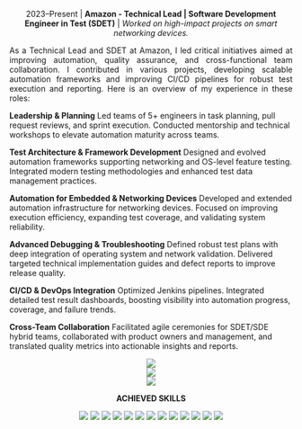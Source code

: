 <p align="center"> 2023–Present | <b>Amazon - Technical Lead | Software Development Engineer in Test (SDET)</b> | <i>Worked on high-impact projects on smart networking devices.</i> </p> <p align="justify"> As a Technical Lead and SDET at Amazon, I led critical initiatives aimed at improving automation, quality assurance, and cross-functional team collaboration. I contributed in various projects, developing scalable automation frameworks and improving CI/CD pipelines for robust test execution and reporting. Here is an overview of my experience in these roles:

<b>Leadership & Planning</b> Led teams of 5+ engineers in task planning, pull request reviews, and sprint execution. Conducted mentorship and technical workshops to elevate automation maturity across teams.

<b>Test Architecture & Framework Development</b> Designed and evolved automation frameworks supporting networking and OS-level feature testing. Integrated modern testing methodologies and enhanced test data management practices.

<b>Automation for Embedded & Networking Devices</b> Developed and extended automation infrastructure for networking devices. Focused on improving execution efficiency, expanding test coverage, and validating system reliability.

<b>Advanced Debugging & Troubleshooting</b> Defined robust test plans with deep integration of operating system and network validation. Delivered targeted technical implementation guides and defect reports to improve release quality.

<b>CI/CD & DevOps Integration</b> Optimized Jenkins pipelines. Integrated detailed test result dashboards, boosting visibility into automation progress, coverage, and failure trends.

<b>Cross-Team Collaboration</b> Facilitated agile ceremonies for SDET/SDE hybrid teams, collaborated with product owners and management, and translated quality metrics into actionable insights and reports.

<div align="center">

<img src="https://via.placeholder.com/600x300.png?text=Amazon+SDET+Dashboard+1" />
<br>
<img src="https://via.placeholder.com/600x300.png?text=Eero+Test+Automation+Infra" />
<br>
<img src="https://via.placeholder.com/600x300.png?text=Framework+Design+Concept" />

</div>

<p align="center"> <b>ACHIEVED SKILLS</b> </p>

<div align="center">

<img src="https://img.shields.io/badge/Team%20Leadership-0052CC?style=for-the-badge&logo=amazon" />
<img src="https://img.shields.io/badge/Test%20Architecture-68A063?style=for-the-badge" />
<img src="https://img.shields.io/badge/Networking%20Testing-1DA1F2?style=for-the-badge" />
<img src="https://img.shields.io/badge/OS%20Validation-2F855A?style=for-the-badge" />
<img src="https://img.shields.io/badge/Amazon%20eero-F56400?style=for-the-badge" />
<img src="https://img.shields.io/badge/Java-007396?style=for-the-badge&logo=java" />
<img src="https://img.shields.io/badge/Selenium-43B02A?style=for-the-badge&logo=selenium" />
<img src="https://img.shields.io/badge/TestNG-E34F26?style=for-the-badge" />
<img src="https://img.shields.io/badge/Jenkins-CC0000?style=for-the-badge&logo=jenkins" />
<img src="https://img.shields.io/badge/Groovy-4298B8?style=for-the-badge&logo=apachegroovy" />
<img src="https://img.shields.io/badge/Shell%20Scripting-8E44AD?style=for-the-badge" />
<img src="https://img.shields.io/badge/API%20Testing-3178C6?style=for-the-badge" />
<img src="https://img.shields.io/badge/Cross--functional%20Agile-FF9900?style=for-the-badge" />

</div>

